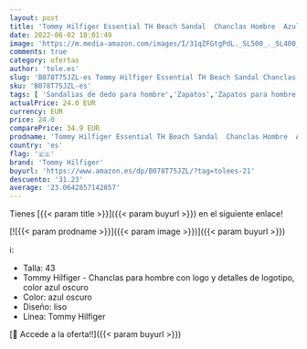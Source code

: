 ```yaml
---
layout: post
title: 'Tommy Hilfiger Essential TH Beach Sandal  Chanclas Hombre  Azul  Midnight 403   43 EU'
date: 2022-06-02 18:01:49
image: 'https://m.media-amazon.com/images/I/31qZFGtgPdL._SL500_._SL400_.jpg'
comments: true
category: ofertas
author: 'tole.es'
slug: 'B078T75JZL-es Tommy Hilfiger Essential TH Beach Sandal Chanclas Hombre...'
sku: 'B078T75JZL-es'
tags: [ 'Sandalias de dedo para hombre','Zapatos','Zapatos para hombre','Zapatos y complementos','chanclas','tommy hilfiger','🇪🇸', ]
actualPrice: 24.0 EUR
currency: EUR
price: 24.0
comparePrice: 34.9 EUR
prodname: 'Tommy Hilfiger Essential TH Beach Sandal  Chanclas Hombre  Azul  Midnight 403   43 EU'
country: 'es'
flag: '🇪🇸'
brand: 'Tommy Hilfiger'
buyurl: 'https://www.amazon.es/dp/B078T75JZL/?tag=tolees-21'
descuento: '31.23'
average: '23.0642857142857'
---
```


Tienes [{{< param title >}}]({{< param buyurl >}}) en el siguiente enlace!

[![{{< param prodname >}}]({{< param image >}})]({{< param buyurl >}})

ℹ️:

- Talla: 43
- Tommy Hilfiger - Chanclas para hombre con logo y detalles de logotipo, color azul oscuro
- Color: azul oscuro
- Diseño: liso
- Línea: Tommy Hilfiger

[🛒 Accede a la oferta!!]({{< param buyurl >}})
